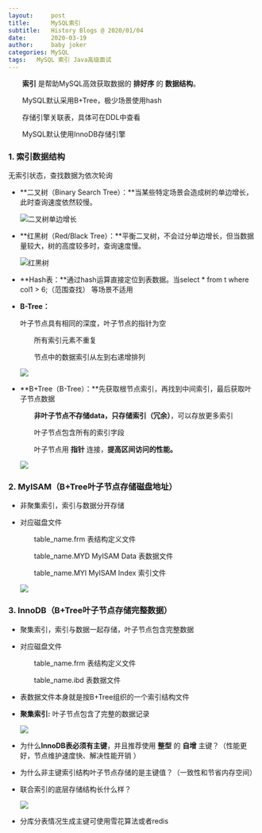 ```yaml
---
layout:     post
title:      MySQL索引
subtitle:   History Blogs @ 2020/01/04
date:       2020-03-19
author:     baby joker
categories:	MySQL
tags:	MySQL 索引 Java高级面试
---
```

　　**索引** 是帮助MySQL高效获取数据的 **排好序** 的 **数据结构**。

　　MySQL默认采用B+Tree，极少场景使用hash

　　存储引擎关联表，具体可在DDL中查看

　　MySQL默认使用InnoDB存储引擎 









### 1. 索引数据结构

无索引状态，查找数据为依次轮询

- **二叉树（Binary Search Tree）：**当某些特定场景会造成树的单边增长，此时查询速度依然较慢。

    ![二叉树单边增长](https://raw.githubusercontent.com/ranmaosen/ranmaosen.github.io/master/img/mysql%E7%B4%A2%E5%BC%95_%E4%BA%8C%E5%8F%89%E6%A0%91%E5%8D%95%E8%BE%B9%E5%A2%9E%E9%95%BF.bmp)

- **红黑树（Red/Black Tree）：**平衡二叉树，不会过分单边增长，但当数据量较大，树的高度较多时，查询速度慢。

    ![红黑树](https://raw.githubusercontent.com/ranmaosen/ranmaosen.github.io/master/img/mysql%E7%B4%A2%E5%BC%95_%E7%BA%A2%E9%BB%91%E6%95%B0.bmp)

- **Hash表：**通过hash运算直接定位到表数据。当select * from t where col1 > 6;（范围查找） 等场景不适用

- **B-Tree：**

    叶子节点具有相同的深度，叶子节点的指针为空

    　　所有索引元素不重复

    　　节点中的数据索引从左到右递增排列

    ![](https://raw.githubusercontent.com/ranmaosen/ranmaosen.github.io/master/img/mysql%E7%B4%A2%E5%BC%95_B-Tree%E7%BB%93%E6%9E%84.bmp)

- **B+Tree（B-Tree）：**先获取根节点索引，再找到中间索引，最后获取叶子节点数据

  　　**非叶子节点不存储data，只存储索引（冗余）**，可以存放更多索引

    　　叶子节点包含所有的索引字段

    　　叶子节点用 **指针** 连接，**提高区间访问的性能。**
    
    ![](https://raw.githubusercontent.com/ranmaosen/ranmaosen.github.io/master/img/mysql%E7%B4%A2%E5%BC%95_B%2BTree%E7%BB%93%E6%9E%84.bmp)

### 2. MyISAM（B+Tree叶子节点存储磁盘地址）

- 非聚集索引，索引与数据分开存储

- 对应磁盘文件

  　　table_name.frm		表结构定义文件

    　　table_name.MYD		MyISAM Data 表数据文件

    　　table_name.MYI		MyISAM Index 索引文件 
    
    ![](https://raw.githubusercontent.com/ranmaosen/ranmaosen.github.io/master/img/mysql%E7%B4%A2%E5%BC%95_MyISAM%E5%AD%98%E5%82%A8%E5%BC%95%E6%93%8E%E7%B4%A2%E5%BC%95%E5%AE%9E%E7%8E%B0.bmp)

### 3. InnoDB（B+Tree叶子节点存储完整数据）

- 聚集索引，索引与数据一起存储，叶子节点包含完整数据

- 对应磁盘文件

  　　table_name.frm		表结构定义文件

    　　table_name.ibd		表数据文件

- 表数据文件本身就是按B+Tree组织的一个索引结构文件

- **聚集索引:** 叶子节点包含了完整的数据记录

    ![](https://raw.githubusercontent.com/ranmaosen/ranmaosen.github.io/master/img/mysql%E7%B4%A2%E5%BC%95_InnoDB%E4%B8%BB%E9%94%AE%E7%B4%A2%E5%BC%95%E7%BB%93%E6%9E%84.bmp)

- 为什么**InnoDB表必须有主键**，并且推荐使用 **整型** 的 **自增** 主键？（性能更好，节点维护速度快、解决性能开销 ）

- 为什么非主键索引结构叶子节点存储的是主键值？（一致性和节省内存空间）

- 联合索引的底层存储结构长什么样？

    ![](https://raw.githubusercontent.com/ranmaosen/ranmaosen.github.io/master/img/mysql%E7%B4%A2%E5%BC%95_InnoDB%E8%81%94%E5%90%88%E7%B4%A2%E5%BC%95%E7%BB%93%E6%9E%84.bmp)

- 分库分表情况生成主键可使用雪花算法或者redis